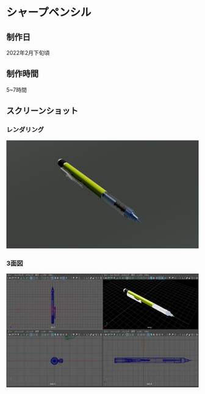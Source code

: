 # シャープペンシル
## 制作日
2022年2月下旬頃

## 制作時間
5~7時間

## スクリーンショット
### レンダリング
![レンダリング](https://raw.githubusercontent.com/yuichirou-tanaka/3DCG-portphorio-maya/main/maya2022/02/%E6%9F%90%E8%AA%B2%E9%A1%8C%E5%88%B6%E4%BD%9C/7_sharppencil/sharppencil_scene.png)
### 3面図
![3面図](https://raw.githubusercontent.com/yuichirou-tanaka/3DCG-portphorio-maya/main/maya2022/02/%E6%9F%90%E8%AA%B2%E9%A1%8C%E5%88%B6%E4%BD%9C/7_sharppencil/3%E9%9D%A2%E5%9B%B3.png)

